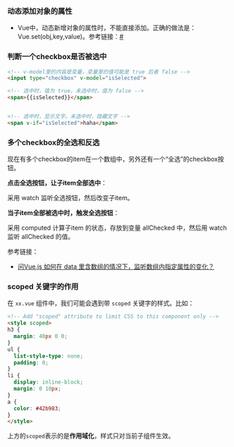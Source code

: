
### 动态添加对象的属性

- Vue中，动态新增对象的属性时，不能直接添加。正确的做法是：Vue.set(obj,key,value)。参考链接：[#](https://blog.csdn.net/tian361zyc/article/details/72909187)




### 判断一个checkbox是否被选中

```html
<!-- v-model里的内容是变量，变量里的值可能是 true 后者 false -->
<input type="checkbox" v-model="isSelected">

<!-- 选中时，值为 true。未选中时，值为 false -->
<span>{{isSelected}}</span>


<!-- 选中时，显示文字。未选中时，隐藏文字 -->
<span v-if="isSelected">haha</span>

```



### 多个checkbox的全选和反选

现在有多个checkbox的item在一个数组中，另外还有一个“全选”的checkbox按钮。

**点击全选按钮，让子item全部选中**：

采用 watch 监听全选按钮，然后改变子item。

**当子item全部被选中时，触发全选按钮**：

采用 computed 计算子item 的状态，存放到变量 allChecked 中，然后用 watch 监听 allChecked 的值。

参考链接：

- [问Vue.js 如何在 data 里含数组的情况下，监听数组内指定属性的变化？](https://segmentfault.com/q/1010000014514160/a-1020000014514452)




### scoped 关键字的作用

在 `xx.vue` 组件中，我们可能会遇到带 `scoped` 关键字的样式。比如：

```html
<!-- Add "scoped" attribute to limit CSS to this component only -->
<style scoped>
h3 {
  margin: 40px 0 0;
}
ul {
  list-style-type: none;
  padding: 0;
}
li {
  display: inline-block;
  margin: 0 10px;
}
a {
  color: #42b983;
}
</style>
```


上方的`scoped`表示的是**作用域化**，样式只对当前子组件生效。




